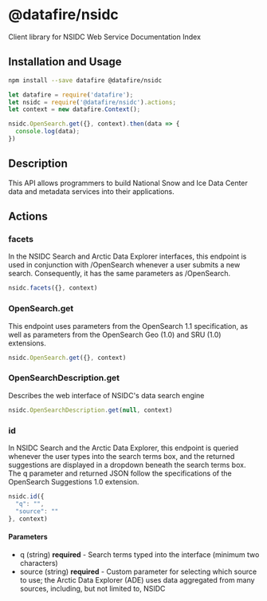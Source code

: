 # @datafire/nsidc

Client library for NSIDC Web Service Documentation Index

## Installation and Usage
```bash
npm install --save datafire @datafire/nsidc
```

```js
let datafire = require('datafire');
let nsidc = require('@datafire/nsidc').actions;
let context = new datafire.Context();

nsidc.OpenSearch.get({}, context).then(data => {
  console.log(data);
})
```

## Description
This API allows programmers to build National Snow and Ice Data Center data and metadata services into their applications.

## Actions
### facets
In the NSIDC Search and Arctic Data Explorer interfaces, this endpoint is used in conjunction with /OpenSearch whenever a user submits a new search. Consequently, it has the same parameters as /OpenSearch.


```js
nsidc.facets({}, context)
```


### OpenSearch.get
This endpoint uses parameters from the OpenSearch 1.1 specification, as well as parameters from the OpenSearch Geo (1.0) and SRU (1.0) extensions.


```js
nsidc.OpenSearch.get({}, context)
```


### OpenSearchDescription.get
Describes the web interface of NSIDC's data search engine


```js
nsidc.OpenSearchDescription.get(null, context)
```


### id
In NSIDC Search and the Arctic Data Explorer, this endpoint is queried whenever the user types into the search terms box, and the returned suggestions are displayed in a dropdown beneath the search terms box. The q parameter and returned JSON follow the specifications of the OpenSearch Suggestions 1.0 extension.


```js
nsidc.id({
  "q": "",
  "source": ""
}, context)
```

#### Parameters
* q (string) **required** - Search terms typed into the interface (minimum two characters)
* source (string) **required** - Custom parameter for selecting which source to use; the Arctic Data Explorer (ADE) uses data aggregated from many sources, including, but not limited to, NSIDC

